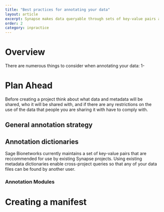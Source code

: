 ```yaml
---
title: "Best practices for annotating your data"
layout: article
excerpt: Synapse makes data queryable through sets of key-value pairs ascribed to each Synapse entity.
order: 2
category: inpractice
---
```


<style>
#image {
    width: 100%;
    }
</style>

# Overview 
There are numerous things to consider when annotating your data:
1- 

# Plan Ahead
Before creating a project think about what data and metadata will be shared, who it will be shared with, and if there are any restrictions on the use of the data that people you are sharing it with have to comply with.

## General annotation strategy

## Annotation dictionaries
Sage Bionetworks currently maintains a set of key-value pairs that are reccommended for use by existing Synapse projects. Using existing metadata dictionaries enable cross-project queries so that any of your data files can be found by another user. 

### Annotation Modules

# Creating a manifest


